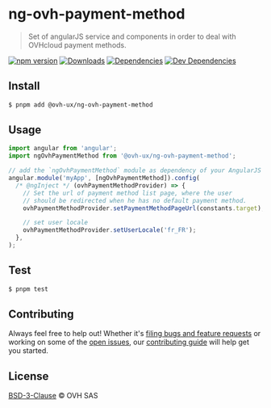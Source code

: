# ng-ovh-payment-method

> Set of angularJS service and components in order to deal with OVHcloud payment methods.

[![npm version](https://badgen.net/npm/v/@ovh-ux/ng-ovh-payment-method)](https://www.npmjs.com/package/@ovh-ux/ng-ovh-payment-method) [![Downloads](https://badgen.net/npm/dt/@ovh-ux/ng-ovh-payment-method)](https://npmjs.com/package/@ovh-ux/ng-ovh-payment-method) [![Dependencies](https://badgen.net/david/dep/ovh/manager/packages/components/ng-ovh-payment-method)](https://npmjs.com/package/@ovh-ux/ng-ovh-payment-method?activeTab=dependencies) [![Dev Dependencies](https://badgen.net/david/dev/ovh/manager/packages/components/ng-ovh-payment-method)](https://npmjs.com/package/@ovh-ux/ng-ovh-payment-method?activeTab=dependencies)

## Install

```sh
$ pnpm add @ovh-ux/ng-ovh-payment-method
```

## Usage

```js
import angular from 'angular';
import ngOvhPaymentMethod from '@ovh-ux/ng-ovh-payment-method';

// add the `ngOvhPaymentMethod` module as dependency of your AngularJS project.
angular.module('myApp', [ngOvhPaymentMethod]).config(
  /* @ngInject */ (ovhPaymentMethodProvider) => {
    // Set the url of payment method list page, where the user
    // should be redirected when he has no default payment method.
    ovhPaymentMethodProvider.setPaymentMethodPageUrl(constants.target);

    // set user locale
    ovhPaymentMethodProvider.setUserLocale('fr_FR');
  },
);
```

## Test

```sh
$ pnpm test
```

## Contributing

Always feel free to help out! Whether it's [filing bugs and feature requests](https://github.com/ovh/manager/issues/new) or working on some of the [open issues](https://github.com/ovh/manager/issues), our [contributing guide](https://github.com/ovh/manager/blob/master/CONTRIBUTING.md) will help get you started.

## License

[BSD-3-Clause](LICENSE) © OVH SAS
